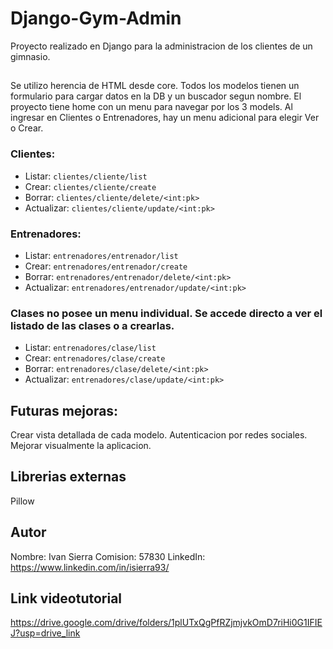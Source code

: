 # Django-Gym-Admin
Proyecto realizado en Django para la administracion de los clientes de un gimnasio.

##
Se utilizo herencia de HTML desde core. Todos los modelos tienen un formulario para cargar datos en la DB y un buscador segun nombre.
El proyecto tiene home con un menu para navegar por los 3 models.
Al ingresar en Clientes o Entrenadores, hay un menu adicional para elegir Ver o Crear.

### Clientes:

- Listar: `clientes/cliente/list`
- Crear: `clientes/cliente/create`
- Borrar: `clientes/cliente/delete/<int:pk>`
- Actualizar: `clientes/cliente/update/<int:pk>`


### Entrenadores:

- Listar: `entrenadores/entrenador/list`
- Crear: `entrenadores/entrenador/create`
- Borrar: `entrenadores/entrenador/delete/<int:pk>`
- Actualizar: `entrenadores/entrenador/update/<int:pk>`

### Clases no posee un menu individual. Se accede directo a ver el listado de las clases o a crearlas.

- Listar: `entrenadores/clase/list`
- Crear: `entrenadores/clase/create`
- Borrar: `entrenadores/clase/delete/<int:pk>`
- Actualizar: `entrenadores/clase/update/<int:pk>`

## Futuras mejoras:

Crear vista detallada de cada modelo.
Autenticacion por redes sociales.
Mejorar visualmente la aplicacion.

## Librerias externas

Pillow

## Autor
Nombre: Ivan Sierra
Comision: 57830
LinkedIn: https://www.linkedin.com/in/isierra93/

## Link videotutorial

https://drive.google.com/drive/folders/1plUTxQgPfRZjmjvkOmD7riHi0G1IFIEJ?usp=drive_link
